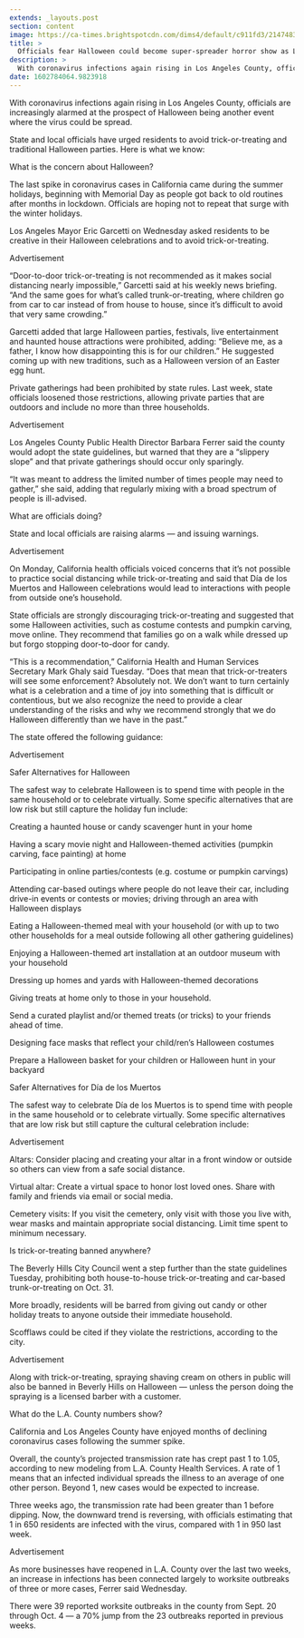 ```yaml
--- 
extends: _layouts.post 
section: content 
image: https://ca-times.brightspotcdn.com/dims4/default/c911fd3/2147483647/strip/true/crop/5760x3024+0+408/resize/1200x630!/quality/90/?url=https%3A%2F%2Fcalifornia-times-brightspot.s3.amazonaws.com%2Fd5%2F97%2F5c2488cc49f69b1a35c43ca12c4a%2F471198-me-west-hollywood-carnaval121-ja.JPG 
title: > 
  Officials fear Halloween could become super-spreader horror show as L.A. County coronavirus infections rise 
description: > 
  With coronavirus infections again rising in Los Angeles County, officials are increasingly alarmed at the prospect of Halloween being another event where the virus could be spread.State and local officials have urged residents to avoid trick-or-treating and traditional Halloween parties.Los Angeles Mayor Eric Garcetti on Wednesday asked residents to be creative in their Halloween celebrations and to avoid trick-or-treating.Last week, state officials loosened those restrictions, allowing private parties that are outdoors and include no more than three households.State officials are strongly discouraging trick-or-treating and suggested that some Halloween activities, such as costume contests and pumpkin carving, move online. 
date: 1602784064.9823918 
--- 
```

With coronavirus infections again rising in Los Angeles County, officials are increasingly alarmed at the prospect of Halloween being another event where the virus could be spread.

State and local officials have urged residents to avoid trick-or-treating and traditional Halloween parties. Here is what we know:



What is the concern about Halloween?

The last spike in coronavirus cases in California came during the summer holidays, beginning with Memorial Day as people got back to old routines after months in lockdown. Officials are hoping not to repeat that surge with the winter holidays.

Los Angeles Mayor Eric Garcetti on Wednesday asked residents to be creative in their Halloween celebrations and to avoid trick-or-treating.

Advertisement

“Door-to-door trick-or-treating is not recommended as it makes social distancing nearly impossible,” Garcetti said at his weekly news briefing. “And the same goes for what’s called trunk-or-treating, where children go from car to car instead of from house to house, since it’s difficult to avoid that very same crowding.”

Garcetti added that large Halloween parties, festivals, live entertainment and haunted house attractions were prohibited, adding: “Believe me, as a father, I know how disappointing this is for our children.” He suggested coming up with new traditions, such as a Halloween version of an Easter egg hunt.

Private gatherings had been prohibited by state rules. Last week, state officials loosened those restrictions, allowing private parties that are outdoors and include no more than three households.

Advertisement

Los Angeles County Public Health Director Barbara Ferrer said the county would adopt the state guidelines, but warned that they are a “slippery slope” and that private gatherings should occur only sparingly.

“It was meant to address the limited number of times people may need to gather,” she said, adding that regularly mixing with a broad spectrum of people is ill-advised.

What are officials doing?

State and local officials are raising alarms — and issuing warnings.

Advertisement

On Monday, California health officials voiced concerns that it’s not possible to practice social distancing while trick-or-treating and said that Día de los Muertos and Halloween celebrations would lead to interactions with people from outside one’s household.

State officials are strongly discouraging trick-or-treating and suggested that some Halloween activities, such as costume contests and pumpkin carving, move online. They recommend that families go on a walk while dressed up but forgo stopping door-to-door for candy.

“This is a recommendation,” California Health and Human Services Secretary Mark Ghaly said Tuesday. “Does that mean that trick-or-treaters will see some enforcement? Absolutely not. We don’t want to turn certainly what is a celebration and a time of joy into something that is difficult or contentious, but we also recognize the need to provide a clear understanding of the risks and why we recommend strongly that we do Halloween differently than we have in the past.”

The state offered the following guidance:

Advertisement

Safer Alternatives for Halloween

The safest way to celebrate Halloween is to spend time with people in the same household or to celebrate virtually. Some specific alternatives that are low risk but still capture the holiday fun include:

Creating a haunted house or candy scavenger hunt in your home

Having a scary movie night and Halloween-themed activities (pumpkin carving, face painting) at home

Participating in online parties/contests (e.g. costume or pumpkin carvings)

Attending car-based outings where people do not leave their car, including drive-in events or contests or movies; driving through an area with Halloween displays

Eating a Halloween-themed meal with your household (or with up to two other households for a meal outside following all other gathering guidelines)

Enjoying a Halloween-themed art installation at an outdoor museum with your household

Dressing up homes and yards with Halloween-themed decorations

Giving treats at home only to those in your household.

Send a curated playlist and/or themed treats (or tricks) to your friends ahead of time.

Designing face masks that reflect your child/ren’s Halloween costumes

Prepare a Halloween basket for your children or Halloween hunt in your backyard

Safer Alternatives for Día de los Muertos

The safest way to celebrate Día de los Muertos is to spend time with people in the same household or to celebrate virtually. Some specific alternatives that are low risk but still capture the cultural celebration include:

Advertisement

Altars: Consider placing and creating your altar in a front window or outside so others can view from a safe social distance.

Virtual altar: Create a virtual space to honor lost loved ones. Share with family and friends via email or social media.

Cemetery visits: If you visit the cemetery, only visit with those you live with, wear masks and maintain appropriate social distancing. Limit time spent to minimum necessary.

Is trick-or-treating banned anywhere?

The Beverly Hills City Council went a step further than the state guidelines Tuesday, prohibiting both house-to-house trick-or-treating and car-based trunk-or-treating on Oct. 31.

More broadly, residents will be barred from giving out candy or other holiday treats to anyone outside their immediate household.

Scofflaws could be cited if they violate the restrictions, according to the city.

Advertisement

Along with trick-or-treating, spraying shaving cream on others in public will also be banned in Beverly Hills on Halloween — unless the person doing the spraying is a licensed barber with a customer.

What do the L.A. County numbers show?

California and Los Angeles County have enjoyed months of declining coronavirus cases following the summer spike.

Overall, the county’s projected transmission rate has crept past 1 to 1.05, according to new modeling from L.A. County Health Services. A rate of 1 means that an infected individual spreads the illness to an average of one other person. Beyond 1, new cases would be expected to increase.

Three weeks ago, the transmission rate had been greater than 1 before dipping. Now, the downward trend is reversing, with officials estimating that 1 in 650 residents are infected with the virus, compared with 1 in 950 last week.

Advertisement

As more businesses have reopened in L.A. County over the last two weeks, an increase in infections has been connected largely to worksite outbreaks of three or more cases, Ferrer said Wednesday.

There were 39 reported worksite outbreaks in the county from Sept. 20 through Oct. 4 — a 70% jump from the 23 outbreaks reported in previous weeks.